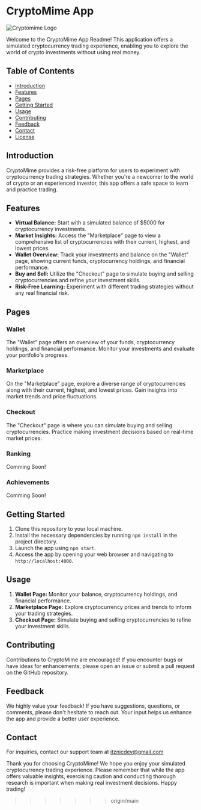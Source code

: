 # CryptoMime App

![Cryptomime Logo](app_logo.png)

Welcome to the CryptoMime App Readme! This application offers a simulated cryptocurrency trading experience, enabling you to explore the world of crypto investments without using real money.

## Table of Contents

- [Introduction](#introduction)
- [Features](#features)
- [Pages](#pages)
- [Getting Started](#getting-started)
- [Usage](#usage)
- [Contributing](#contributing)
- [Feedback](#feedback)
- [Contact](#contact)
- [License](#license)

## Introduction

CryptoMime provides a risk-free platform for users to experiment with cryptocurrency trading strategies. Whether you're a newcomer to the world of crypto or an experienced investor, this app offers a safe space to learn and practice trading.

## Features

- **Virtual Balance:** Start with a simulated balance of $5000 for cryptocurrency investments.
- **Market Insights:** Access the "Marketplace" page to view a comprehensive list of cryptocurrencies with their current, highest, and lowest prices.
- **Wallet Overview:** Track your investments and balance on the "Wallet" page, showing current funds, cryptocurrency holdings, and financial performance.
- **Buy and Sell:** Utilize the "Checkout" page to simulate buying and selling cryptocurrencies and refine your investment skills.
- **Risk-Free Learning:** Experiment with different trading strategies without any real financial risk.

## Pages

### Wallet

The "Wallet" page offers an overview of your funds, cryptocurrency holdings, and financial performance. Monitor your investments and evaluate your portfolio's progress.

### Marketplace

On the "Marketplace" page, explore a diverse range of cryptocurrencies along with their current, highest, and lowest prices. Gain insights into market trends and price fluctuations.

### Checkout

The "Checkout" page is where you can simulate buying and selling cryptocurrencies. Practice making investment decisions based on real-time market prices.

### Ranking

Comming Soon!

### Achievements

Comming Soon!

## Getting Started

1. Clone this repository to your local machine.
2. Install the necessary dependencies by running `npm install` in the project directory.
3. Launch the app using `npm start`.
4. Access the app by opening your web browser and navigating to `http://localhost:4000`.

## Usage

1. **Wallet Page:** Monitor your balance, cryptocurrency holdings, and financial performance.
2. **Marketplace Page:** Explore cryptocurrency prices and trends to inform your trading strategies.
3. **Checkout Page:** Simulate buying and selling cryptocurrencies to refine your investment skills.

## Contributing

Contributions to CryptoMime are encouraged! If you encounter bugs or have ideas for enhancements, please open an issue or submit a pull request on the GitHub repository.

## Feedback

We highly value your feedback! If you have suggestions, questions, or comments, please don't hesitate to reach out. Your input helps us enhance the app and provide a better user experience.

## Contact

For inquiries, contact our support team at itznicdev@gmail.com


Thank you for choosing CryptoMime! We hope you enjoy your simulated cryptocurrency trading experience. Please remember that while the app offers valuable insights, exercising caution and conducting thorough research is important when making real investment decisions. Happy trading!
>>>>>>> origin/main

